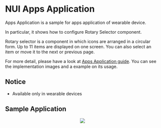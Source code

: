 # NUI Apps Application
Apps Application is a sample for apps application of wearable device.

In particular, it shows how to configure Rotary Selector component.

Rotary selector is a component in which icons are arranged in a circular form. Up to 11 items are displayed on one screen.
You can also select an item or move it to the next or previous page.

For more detail, please have a look at [Apps Application guide](https://code.sec.samsung.net/confluence/pages/viewpage.action?pageId=164561915).
You can see the implementation images and a example on its usage.

## Notice
* Available only in wearable devices

## Sample Application
<div style="text-align:center;width:100%;"><img src="./res/screenshot.png" /></div>

